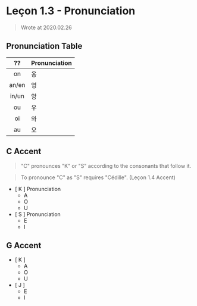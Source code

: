 
# Leçon 1.3 - Pronunciation

> Wrote at 2020.02.26

## Pronunciation Table

|    ??    | Pronunciation |
|:--------:|:--------------|
|    on    | 옹            |
|  an/en   | 엉            |
|  in/un   | 앙            |
|    ou    | 우            |
|    oi    | 와            |
|    au    | 오            |

## C Accent

> "C" pronounces "K" or "S" according to the consonants that follow it.

> To pronounce "C" as "S" requires "Cédille". (Leçon 1.4 Accent)

- \[ K \] Pronunciation
  - A
  - O
  - U
- \[ S \] Pronunciation
  - E
  - I

## G Accent

- \[ K \]
  - A
  - O
  - U
- \[ J \]
  - E
  - I
